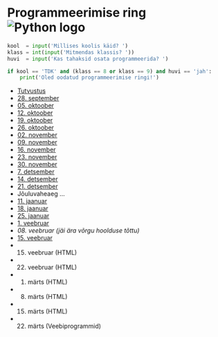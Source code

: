 # Programmeerimise ring ![Python logo](https://www.python.org/static/favicon.ico)

```python
kool  = input('Millises koolis käid? ')
klass = int(input('Mitmendas klassis? '))
huvi  = input('Kas tahaksid osata programmeerida? ')

if kool == 'TDK' and (klass == 8 or klass == 9) and huvi == 'jah':
    print('Oled oodatud programmeerimise ringi!')
```

* [Tutvustus](/tutvustus)
* [28. september](/01)
* [05. oktoober](/02)
* [12. oktoober](/03)
* [19. oktoober](/04)
* [26. oktoober](/05)
* [02. november](/06)
* [09. november](/07)
* [16. november](/08)
* [23. november](/09)
* [30. november](/10)
* [7. detsember](/11)
* [14. detsember](/12)
* [21. detsember](/13)
* Jõuluvaheaeg ...
* [11. jaanuar](/14)
* [18. jaanuar](/15)
* [25. jaanuar](/16)
* [1. veebruar](/17)
* *08. veebruar (jäi ära võrgu hoolduse tõttu)*
* [15. veebruar](/18)
* 15. veebruar (HTML)
* 22. veebruar (HTML)
* 01. märts (HTML)
* 08. märts (HTML)
* 15. märts (HTML)
* 22. märts (Veebiprogrammid)


